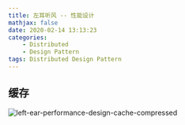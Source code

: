 ```yaml
---
title: 左耳听风 -- 性能设计
mathjax: false
date: 2020-02-14 13:13:23
categories:
    - Distributed
    - Design Pattern
tags: Distributed Design Pattern
---
```


## 缓存
![left-ear-performance-design-cache-compressed](https://left-ear-1253868755.cos.ap-nanjing.myqcloud.com/compressed/left-ear-performance-design-cache-compressed.png)

<!-- more -->
